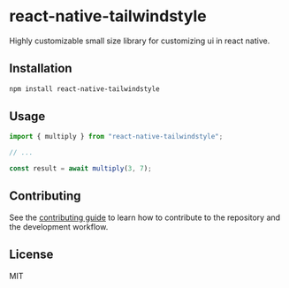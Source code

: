 # react-native-tailwindstyle

Highly customizable small size library for customizing ui in react native.

## Installation

```sh
npm install react-native-tailwindstyle
```

## Usage

```js
import { multiply } from "react-native-tailwindstyle";

// ...

const result = await multiply(3, 7);
```

## Contributing

See the [contributing guide](CONTRIBUTING.md) to learn how to contribute to the repository and the development workflow.

## License

MIT
